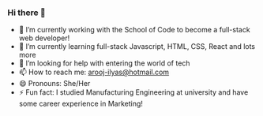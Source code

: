 ### Hi there 👋

<!--
**arooj-ilyas/arooj-ilyas** is a ✨ _special_ ✨ repository because its `README.md` (this file) appears on your GitHub profile.

Here are some ideas to get you started:
-->

- :muscle: I’m currently working with the School of Code to become a full-stack web developer!
- 🌱 I’m currently learning full-stack Javascript, HTML, CSS, React and lots more
- 🤔 I’m looking for help with entering the world of tech
- 📫 How to reach me: arooj-ilyas@hotmail.com
- 😄 Pronouns: She/Her
- ⚡ Fun fact: I studied Manufacturing Engineering at university and have some career experience in Marketing!

